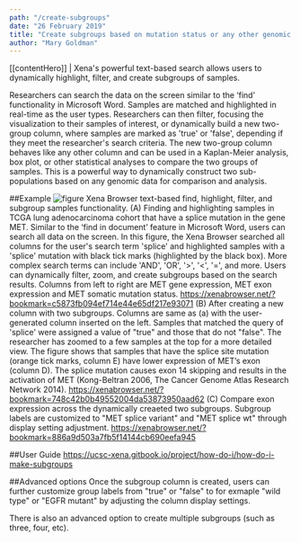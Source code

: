 ```yaml
---
path: "/create-subgroups"
date: "26 February 2019"
title: "Create subgroups based on mutation status or any other genomic data"
author: "Mary Goldman"
---
```


[[contentHero]]
| Xena's powerful text-based search allows users to dynamically highlight, filter, and create subgroups of samples. 

Researchers can search the data on the screen similar to the ‘find’ functionality in Microsoft Word. Samples are matched and highlighted in real-time as the user types. Researchers can then filter, focusing the visualization to their samples of interest, or dynamically build a new two-group column, where samples are marked as 'true' or 'false', depending if they meet the researcher's search criteria. The new two-group column behaves like any other column and can be used in a Kaplan-Meier analysis, box plot, or other statistical analyses to compare the two groups of samples. This is a powerful way to dynamically construct two sub-populations based on any genomic data for comparison and analysis.

##Example
![figure](/images/subgroupslice.png)
Xena Browser text-based find, highlight, filter, and subgroup samples functionality. (A) Finding and highlighting samples in TCGA lung adenocarcinoma cohort that have a splice mutation in the gene MET. Similar to the ‘find in document’ feature in Microsoft Word, users can search all data on the screen. In this figure, the Xena Browser searched all columns for the user's search term 'splice' and highlighted samples with a 'splice' mutation with black tick marks (highlighted by the black box).  More complex search terms can include 'AND', 'OR', '>', '<', '=', and more. Users can dynamically filter, zoom, and create subgroups based on the search results. Columns from left to right are MET gene expression, MET exon expression and MET somatic mutation status.  https://xenabrowser.net/?bookmark=c5873fb094ef714e44e65df217e93071
(B) After creating a new column with two subgroups. Columns are same as (a) with the user-generated column inserted on the left. Samples that matched the query of 'splice' were assigned a value of "true" and those that do not "false". The researcher has zoomed to a few samples at the top for a more detailed view. The figure shows that samples that have the splice site mutation (orange tick marks, column E) have lower expression of MET’s exon (column D). The splice mutation causes exon 14 skipping and results in the activation of MET (Kong-Beltran 2006, The Cancer Genome Atlas Research Network 2014). https://xenabrowser.net/?bookmark=748c42b0b49552004da53873950aad62 (C) Compare exon expression across the dynamically creaeted two subgroups. Subgroup labels are customized to "MET splice variant" and "MET splice wt" through display setting adjustment. https://xenabrowser.net/?bookmark=886a9d503a7fb5f14144cb690eefa945

##User Guide
https://ucsc-xena.gitbook.io/project/how-do-i/how-do-i-make-subgroups

##Advanced options
Once the subgroup column is created, users can further customize group labels from "true" or "false" to for exmaple "wild type" or "EGFR mutant" by adjusting the column display settings.

There is also an advanced option to create multiple subgroups (such as three, four, etc).
